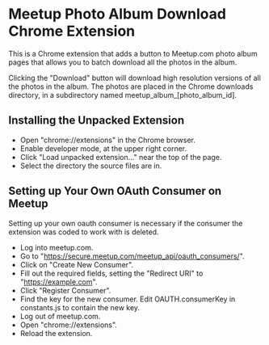 Meetup Photo Album Download Chrome Extension
=====

This is a Chrome extension that adds a button to Meetup.com photo
album pages that allows you to batch download all the photos in the
album.

Clicking the "Download" button will download high resolution versions
of all the photos in the album. The photos are placed in the Chrome
downloads directory, in a subdirectory named meetup_album_[photo_album_id].

Installing the Unpacked Extension
-----

- Open "chrome://extensions" in the Chrome browser.
- Enable developer mode, at the upper right corner.
- Click "Load unpacked extension..." near the top of the page.
- Select the directory the source files are in.

Setting up Your Own OAuth Consumer on Meetup
-----

Setting up your own oauth consumer is necessary if the consumer
the extension was coded to work with is deleted.

- Log into meetup.com.
- Go to "https://secure.meetup.com/meetup_api/oauth_consumers/".
- Click on "Create New Consumer".
- Fill out the required fields, setting the "Redirect URI" to "https://example.com".
- Click "Register Consumer".
- Find the key for the new consumer. Edit OAUTH.consumerKey in constants.js to contain the new key.
- Log out of meetup.com.
- Open "chrome://extensions".
- Reload the extension.
